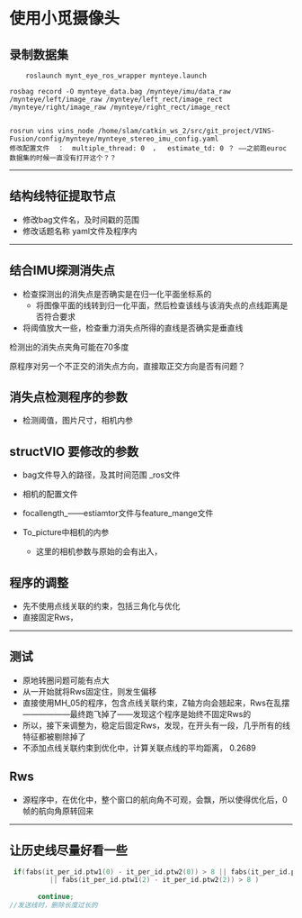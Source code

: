 # 使用小觅摄像头

 

## 录制数据集

```
	roslaunch mynt_eye_ros_wrapper mynteye.launch 

rosbag record -O mynteye_data.bag /mynteye/imu/data_raw /mynteye/left/image_raw /mynteye/left_rect/image_rect /mynteye/right/image_raw /mynteye/right_rect/image_rect


rosrun vins vins_node /home/slam/catkin_ws_2/src/git_project/VINS-Fusion/config/mynteye/mynteye_stereo_imu_config.yaml
修改配置文件  ：  multiple_thread: 0  ，  estimate_td: 0 ？ ——之前跑euroc数据集的时候一直没有打开这个？？ 
```



___________

## 结构线特征提取节点

+ 修改bag文件名，及时间戳的范围
+ 修改话题名称  yaml文件及程序内





__________

## 结合IMU探测消失点

+ 检查探测出的消失点是否确实是在归一化平面坐标系的
  +  将图像平面的线转到归一化平面，然后检查该线与该消失点的点线距离是否符合要求
+ 将阈值放大一些，检查重力消失点所得的直线是否确实是垂直线



检测出的消失点夹角可能在70多度

原程序对另一个不正交的消失点方向，直接取正交方向是否有问题？





## 消失点检测程序的参数

+ 检测阈值，图片尺寸，相机内参







## structVIO 要修改的参数

+ bag文件导入的路径，及其时间范围 _ros文件

+ 相机的配置文件

+ focallength_——estiamtor文件与feature_mange文件

+ To_picture中相机的内参

  + 这里的相机参数与原始的会有出入，
  
  

## 程序的调整

+ 先不使用点线关联的约束，包括三角化与优化
+ 直接固定Rws，





_________________

## 测试

+ 原地转圈问题可能有点大
+ 从一开始就将Rws固定住，则发生偏移
+ 直接使用MH_05的程序，包含点线关联约束，Z轴方向会翘起来，Rws在乱摆——————最终跑飞掉了——发现这个程序是始终不固定Rws的
+ 所以，接下来调整为，稳定后固定Rws，发现，在开头有一段，几乎所有的线特征都被剔除掉了
+ 不添加点线关联约束到优化中，计算关联点线的平均距离， 0.2689



## Rws

+ 源程序中，在优化中，整个窗口的航向角不可观，会飘，所以使得优化后，0帧的航向角原转回来





________

## 让历史线尽量好看一些

```c++
 if(fabs(it_per_id.ptw1(0) - it_per_id.ptw2(0)) > 8 || fabs(it_per_id.ptw1(1) - it_per_id.ptw2(1)) > 8 
	      || fabs(it_per_id.ptw1(2) - it_per_id.ptw2(2)) > 8 )
	  
	   continue;
//发送线时，删除长度过长的






```

